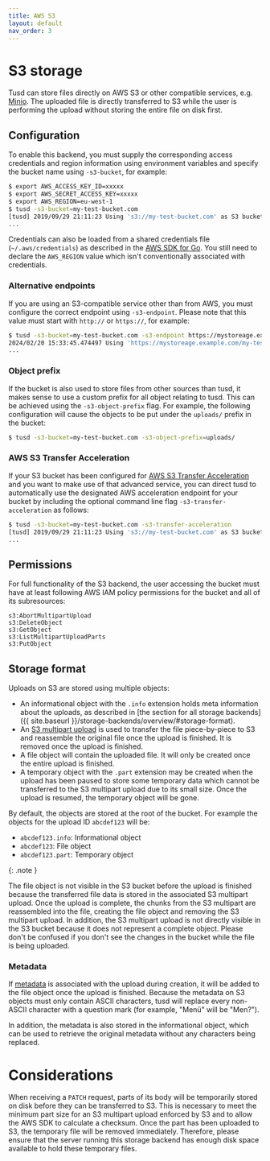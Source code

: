 ```yaml
---
title: AWS S3
layout: default
nav_order: 3
---
```


# S3 storage

Tusd can store files directly on AWS S3 or other compatible services, e.g. [Minio](https://min.io/). The uploaded file is directly transferred to S3 while the user is performing the upload without storing the entire file on disk first.

## Configuration

To enable this backend, you must supply the corresponding access credentials and region information using environment variables and specify the bucket name using `-s3-bucket`, for example:

```bash
$ export AWS_ACCESS_KEY_ID=xxxxx
$ export AWS_SECRET_ACCESS_KEY=xxxxx
$ export AWS_REGION=eu-west-1
$ tusd -s3-bucket=my-test-bucket.com
[tusd] 2019/09/29 21:11:23 Using 's3://my-test-bucket.com' as S3 bucket for storage.
...
```

Credentials can also be loaded from a shared credentials file (`~/.aws/credentials`) as described in the [AWS SDK for Go](https://github.com/aws/aws-sdk-go#configuring-credentials). You still need to declare the `AWS_REGION` value which isn't conventionally associated with credentials.

### Alternative endpoints

If you are using an S3-compatible service other than from AWS, you must configure the correct endpoint using `-s3-endpoint`. Please note that this value must start with `http://` or `https://`, for example:

```bash
$ tusd -s3-bucket=my-test-bucket.com -s3-endpoint https://mystoreage.example.com
2024/02/20 15:33:45.474497 Using 'https://mystoreage.example.com/my-test-bucket.com' as S3 endpoint and bucket for storage.
...
```

### Object prefix

If the bucket is also used to store files from other sources than tusd, it makes sense to use a custom prefix for all object relating to tusd. This can be achieved using the `-s3-object-prefix` flag. For example, the following configuration will cause the objects to be put under the `uploads/` prefix in the bucket:

```bash
$ tusd -s3-bucket=my-test-bucket.com -s3-object-prefix=uploads/
```

### AWS S3 Transfer Acceleration

If your S3 bucket has been configured for [AWS S3 Transfer Acceleration](https://aws.amazon.com/s3/transfer-acceleration/) and you want to make use of that advanced service, you can direct tusd to automatically use the designated AWS acceleration endpoint for your bucket by including the optional
command line flag `-s3-transfer-acceleration` as follows:

```bash
$ tusd -s3-bucket=my-test-bucket.com -s3-transfer-acceleration
[tusd] 2019/09/29 21:11:23 Using 's3://my-test-bucket.com' as S3 bucket for storage with AWS S3 Transfer Acceleration enabled.
...
```

## Permissions

For full functionality of the S3 backend, the user accessing the bucket must have at least following AWS IAM policy permissions for the bucket and all of its subresources:

```
s3:AbortMultipartUpload
s3:DeleteObject
s3:GetObject
s3:ListMultipartUploadParts
s3:PutObject
```

## Storage format

Uploads on S3 are stored using multiple objects:

- An informational object with the `.info` extension holds meta information about the uploads, as described in [the section for all storage backends]({{ site.baseurl }}/storage-backends/overview/#storage-format).
- An [S3 multipart upload](https://docs.aws.amazon.com/AmazonS3/latest/userguide/mpuoverview.html) is used to transfer the file piece-by-piece to S3 and reassemble the original file once the upload is finished. It is removed once the upload is finished.
- A file object will contain the uploaded file. It will only be created once the entire upload is finished. 
- A temporary object with the `.part` extension may be created when the upload has been paused to store some temporary data which cannot be transferred to the S3 multipart upload due to its small size. Once the upload is resumed, the temporary object will be gone.

By default, the objects are stored at the root of the bucket. For example the objects for the upload ID `abcdef123` will be:

- `abcdef123.info`: Informational object
- `abcdef123`: File object
- `abcdef123.part`: Temporary object

{: .note }

The file object is not visible in the S3 bucket before the upload is finished because the transferred file data is stored in the associated S3 multipart upload. Once the upload is complete, the chunks from the S3 multipart are reassembled into the file, creating the file object and removing the S3 multipart upload. In addition, the S3 multipart upload is not directly visible in the S3 bucket because it does not represent a complete object. Please don't be confused if you don't see the changes in the bucket while the file is being uploaded.

### Metadata

If [metadata](https://tus.io/protocols/resumable-upload#upload-metadata) is associated with the upload during creation, it will be added to the file object once the upload is finished. Because the metadata on S3 objects must only contain ASCII characters, tusd will replace every non-ASCII character
with a question mark (for example, "Menü" will be "Men?").

In addition, the metadata is also stored in the informational object, which can be used to retrieve the original metadata without any characters being replaced.

# Considerations

When receiving a `PATCH` request, parts of its body will be temporarily stored on disk before they can be transferred to S3. This is necessary to meet the minimum part size for an S3 multipart upload enforced by S3 and to allow the AWS SDK to calculate a checksum. Once the part has been uploaded to S3, the temporary file will be removed immediately. Therefore, please ensure that the server running this storage backend has enough disk space available to hold these temporary files.
